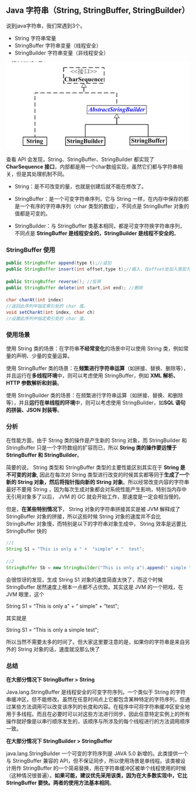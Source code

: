 ## Java 字符串（String, StringBuffer, StringBuilder）

说到java字符串，我们常遇到3个。

 - String 字符串常量
 - StringBuffer 字符串变量（线程安全）
 - StringBuilder 字符串变量（非线程安全）

![](image/string0.png)


查看 API 会发现，String、StringBuffer、StringBuilder 都实现了**CharSequence 接口**，内部都是用一个char数组实现，虽然它们都与字符串相关，但是其处理机制不同。

 - String：是不可改变的量，也就是创建后就不能在修改了。

 - StringBuffer：是一个可变字符串序列，它与 String 一样，在内存中保存的都是一个有序的字符串序列（char 类型的数组），不同点是 StringBuffer 对象的值都是可变的。

 - StringBuilder：与 StringBuffer 类基本相同，都是可变字符换字符串序列，不同点是 **StringBuffer 是线程安全的，StringBuilder 是线程不安全的**。

### StringBuffer 使用

``` java
public StringBuffer append(type t);//追加
public StringBuffer insert(int offset,type t);//插入，在offset处加入类型为type的字符串

public StringBuffer reverse(); //反转
public StringBuffer delete(int start,int end); //删除

char charAt(int index)
//返回此序列中指定索引处的 char 值。
void setCharAt(int index, char ch)
//设置此序列中指定索引处的 char 值。
```

### 使用场景
使用 String 类的场景：在字符串**不经常变化**的场景中可以使用 String 类，例如常量的声明、少量的变量运算。

使用 StringBuffer 类的场景：在**频繁进行字符串运算**（如拼接、替换、删除等），并且运行在**多线程环境**中，则可以考虑使用 StringBuffer，例如 **XML 解析、HTTP 参数解析和封装**。

使用 StringBuilder 类的场景：在频繁进行字符串运算（如拼接、替换、和删除等），并且**运行在单线程的环境**中，则可以考虑使用 StringBuilder，如**SQL 语句的拼装、JSON 封装等**。

### 分析
在性能方面，由于 String 类的操作是产生新的 String 对象，而 StringBuilder 和 StringBuffer 只是一个字符数组的扩容而已，所以 **String 类的操作要远慢于 StringBuffer 和 StringBuilder**。

简要的说， String 类型和 StringBuffer 类型的主要性能区别其实在于 **String 是不可变的对象**, 因此在每次对 String 类型进行改变的时候其实都等同于**生成了一个新的 String 对象，然后将指针指向新的 String 对象**。所以经常改变内容的字符串最好不要用 String ，因为每次生成对象都会对系统性能产生影响，特别当内存中无引用对象多了以后， JVM 的 GC 就会开始工作，那速度是一定会相当慢的。


但是，**在某些特别情况下**， String 对象的字符串拼接其实是被 JVM 解释成了 StringBuffer 对象的拼接，所以这些时候 String 对象的速度并不会比 StringBuffer 对象慢，而特别是以下的字符串对象生成中， String 效率是远要比 StringBuffer 快的

``` java
//1
String S1 = "This is only a " +  "simple" + "  test";

//2
StringBuffer Sb = new StringBuilder("This is only a").append(" simple ").append("test");

```

会很惊讶的发现，生成 String S1 对象的速度简直太快了，而这个时候 StringBuffer 居然速度上根本一点都不占优势。其实这是 JVM 的一个把戏，在 JVM 眼里，这个

String S1 = “This is only a" + “ simple" + “test";

其实就是

String S1 = “This is only a simple test";

所以当然不需要太多的时间了。但大家这里要注意的是，如果你的字符串是来自另外的 String 对象的话，速度就没那么快了

### 总结

**在大部分情况下 StringBuffer > String**

Java.lang.StringBuffer 是线程安全的可变字符序列。一个类似于 String 的字符串缓冲区，但不能修改。虽然在任意时间点上它都包含某种特定的字符序列，但通过某些方法调用可以改变该序列的长度和内容。在程序中可将字符串缓冲区安全地用于多线程。而且在必要时可以对这些方法进行同步，因此任意特定实例上的所有操作就好像是以串行顺序发生的，该顺序与所涉及的每个线程进行的方法调用顺序一致。

**在大部分情况下 StringBuilder > StringBuffer**

java.lang.StringBuilder 一个可变的字符序列是 JAVA 5.0 新增的。此类提供一个与 StringBuffer 兼容的 API，但不保证同步，所以使用场景是单线程。该类被设计用作 StringBuffer 的一个简易替换，用在字符串缓冲区被单个线程使用的时候（这种情况很普遍）。**如果可能，建议优先采用该类，因为在大多数实现中，它比 StringBuffer 要快。两者的使用方法基本相同**。
